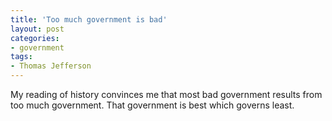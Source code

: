 ```yaml
---
title: 'Too much government is bad'
layout: post
categories:
- government
tags:
- Thomas Jefferson
---
```


My reading of history convinces me that most bad government results from too much government. That government is best which governs least.